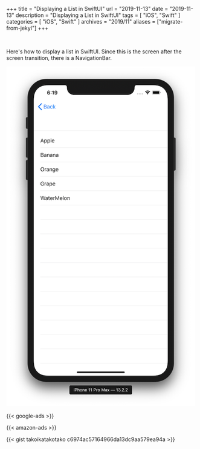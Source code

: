 +++
title =  "Displaying a List in SwiftUI"
url = "2019-11-13"
date = "2019-11-13"
description = "Displaying a List in SwiftUI"
tags = [
    "iOS", "Swift"
]
categories = [
    "iOS", "Swift"
]
archives = "2019/11"
aliases = ["migrate-from-jekyl"]
+++

<br>

Here's how to display a list in SwiftUI.
Since this is the screen after the screen transition, there is a NavigationBar.

![SwiftUI List](1.png)

<!-- Google Ads -->
{{< google-ads >}}

<!-- Amazon Ads -->
{{< amazon-ads >}}

{{< gist takoikatakotako c6974ac57164966da13dc9aa579ea94a >}}
